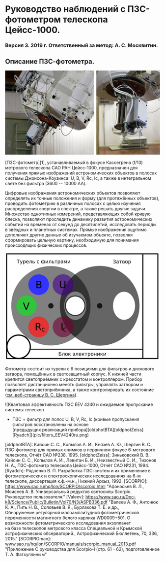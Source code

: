 # Руководство наблюдений с ПЗС-фотометром телескопа Цейсс-1000.

### Версия 3. 2019 г. Ответственный за метод: А. С. Москвитин.

## Описание ПЗС-фотометра.

![Общий вид ПЗС-фотометра в фокусе Кассегрена телескопа Цейсс-1000.](pic/z1000ph.jpg)


[ПЗС-фотометр][1], устанавливаемый в фокусе Кассегрена (f/13) метрового телескопа САО РАН Цейсс-1000, 
предназначен для получения прямых изображений астрономических объектов в полосах системы 
Джонсона-Коузинса: U, B, V, Rc, Ic, а также в интегральном свете без фильтра (3600 -- 10000 AA). 




Цифровые изображения астрономических объектов позволяют определять их точные положения и форму 
(для протяжённых объектов), проводить фотометрию в различных полосах с целью изучения 
распределения энергии в спектре, а также решать другие задачи. 
Множество однотипных измерений, представляющих собой кривую блеска, 
позволяют проследить динамику развития астрономических событий на временах от секунд до десятилетий, 
исследовать периоды в звёздных и планетных системах. 
Прямые изображения ощутимо дополняют другие данные об изучаемом объекте, 
позволяя сформировать цельную картину, необходимую для понимания происходящих физических процессов.

![Принципиальная схема ПЗС-фотометра.](pic/phot_sch_ru.jpg)

Фотометр состоит из турели с 6 позициями для фильтров и дискового затвора, 
помещённых в светозащитный корпус. 
К нижней части крепится светоприёмник с креостатом и контроллером. 
Прибор позволяет дистанционно менять фильтры, управлять затвором и параметрами светоприёмника, 
а также контролировать их состояние ([см. веб-страницу В. С. Шергина][Shergin]). 

![Квантовая эффективность ПЗС EEV 4240 и ожидаемое пропускание системы телескоп  
+ ПЗС + фильтр для полос U, B, V, Rc, Ic (кривые пропускания фильтров восстановлены на основе  
[предыдущих реализаций прибора][oldphotBTA][oldphotZeiss][Ryadch]](pic/filters_EEV4240ru.png)




[CCDphot]: https://www.sao.ru/Doc-k8/Telescopes/small/CCD/ "Информация на страничке прибора"
[Shergin]: https://www.sao.ru/hq/vsher/vsher_ru.php "Веб-страница В. С. Шергина с технической информацией о современном состоянии телескопа Zeiss-1000"
[oldphotBTA]: Кайсин С. С., Копылов А. И., Князев А. Ю.,  Шергин В. С., ПЗС-фотометр для прямых снимков в первичном фокусе 6-метрового телескопа, Отчёт САО №238, 1995.
[oldphotZeiss]: Зиньковский В. В., Кайсин С. С., Копылов А. И., Левитан Б. И., Неизвестный С. И., Тихонов Н. А., ПЗС-фотометр телескопа Цейсс-1000, Отчёт САО №231, 1994.
[Ryadch]: Рядченко В. П. Разработка ПЗС-систем и их применение в фотометрических и спектроскопических исследованиях на 6-м телескопе, диссертация к.ф.-м.н., Нижний Архыз, 1992.
[SCORPIO]: https://www.sao.ru/hq/lon/SCORPIO/scorpio.html "Афанасьев В. Л., Моисеев А. В. Универсальный редуктов светосилы Scorpio. Руководство пользователя."
[Valeev]: https://www.sao.ru/Doc-k8/Science/Public/Bulletin/Vol70/N3/ASPB336.pdf "Валеев А. Ф., Антонюк К. А., Пить Н. В., Соловьев В. Я., Бурлакова Т. Е. и др.,  
Обнаружение регулярной малоамплитудной фотометрической переменности магнитного белого карлика WD0009+501. О возможности фотометрического исследования экзопланет  
на базе телескопов метрового класса Специальной и Крымской астрофизических обсерваторий., Астрофизический Бюллетень, 70, 336, 2015."
[SCORPIOman]: www.sao.ru/hq/lon/SCORPIO/manuals/scorpio_manual_2013.pdf "Приложение С руководства для Scorpio-I  (стр. 61 - 62), подготовленное Т. А. Фатхуллиным"



